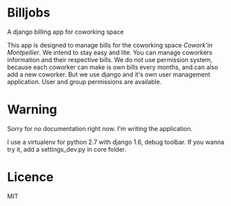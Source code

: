 Billjobs
========

A django billing app for coworking space

This app is designed to manage bills for the coworking space *Cowork'in Montpellier*.
We intend to stay easy and lite. You can manage coworkers information and their respective bills.
We do not use permission system, because each coworker can make is own bills every months, and can also add a new 
coworker. But we use django and it's own user management application. User and group permissions are available.

Warning
=======

Sorry for no documentation right now. I'm writing the application.

I use a virtualenv for python 2.7 with django 1.6, debug toolbar.
If you wanna try it, add a settings_dev.py in core folder.


Licence
=======

MIT
